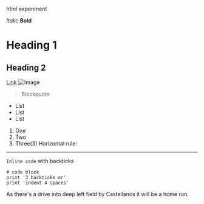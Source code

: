 html experiment

*Italic*
**Bold**
# Heading 1
## Heading 2
[Link](http://a.com)
![Image](http://url/a.png)
> Blockquote
* List
* List
* List
1. One
2. Two
3. Three(3)
Horizontal rule:

---

`Inline code` with backticks	

```
# code block
print '3 backticks or'
print 'indent 4 spaces'
```
As there's a drive into deep left field by Castellanos it will be a home run.
